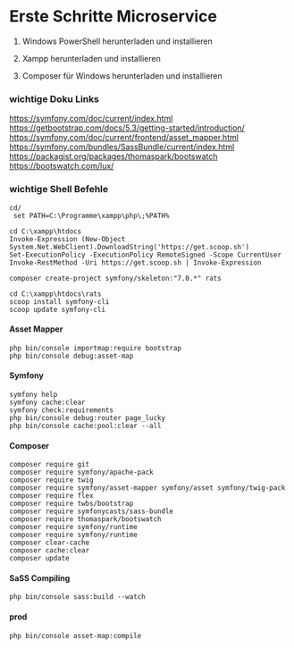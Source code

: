 # Erste Schritte Microservice #


1. Windows PowerShell herunterladen und installieren

2. Xampp herunterladen und installieren

3. Composer für Windows herunterladen und installieren



### wichtige Doku Links ###
https://symfony.com/doc/current/index.html
https://getbootstrap.com/docs/5.3/getting-started/introduction/
https://symfony.com/doc/current/frontend/asset_mapper.html
https://symfony.com/bundles/SassBundle/current/index.html
https://packagist.org/packages/thomaspark/bootswatch
https://bootswatch.com/lux/


### wichtige Shell Befehle ###

    cd/
     set PATH=C:\Programme\xampp\php\;%PATH%

    cd C:\xampp\htdocs
    Invoke-Expression (New-Object System.Net.WebClient).DownloadString('https://get.scoop.sh')
    Set-ExecutionPolicy -ExecutionPolicy RemoteSigned -Scope CurrentUser
    Invoke-RestMethod -Uri https://get.scoop.sh | Invoke-Expression

    composer create-project symfony/skeleton:"7.0.*" rats

    cd C:\xampp\htdocs\rats
    scoop install symfony-cli
    scoop update symfony-cli

#### Asset Mapper ####
    php bin/console importmap:require bootstrap
    php bin/console debug:asset-map

#### Symfony ####
    symfony help
    symfony cache:clear
    symfony check:requirements
    php bin/console debug:router page_lucky
    php bin/console cache:pool:clear --all

#### Composer ####
    composer require git
    composer require symfony/apache-pack
    composer require twig
    composer require symfony/asset-mapper symfony/asset symfony/twig-pack
    composer require flex
    composer require twbs/bootstrap
    composer require symfonycasts/sass-bundle
    composer require thomaspark/bootswatch
    composer require symfony/runtime
    composer require symfony/runtime
    composer clear-cache
    composer cache:clear
    composer update


#### SaSS Compiling ####
    php bin/console sass:build --watch

#### prod ####
    php bin/console asset-map:compile